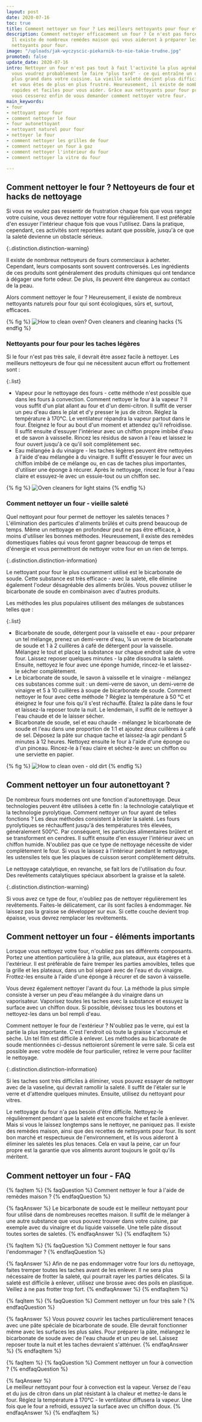 ```yaml
---
layout: post
date: 2020-07-16
toc: true
title: Comment nettoyer un four ? Les meilleurs nettoyants pour four et remèdes maison
description: Comment nettoyer efficacement un four ? Ce n'est pas forcément très compliqué.
  Il existe de nombreux remèdes maison qui vous aideront à préparer les meilleurs
  nettoyants pour four.
image: "/uploads/jak-wyczyscic-piekarnik-to-nie-takie-trudne.jpg"
promoted: false
update_date: 2020-07-16
intro: Nettoyer un four n'est pas tout à fait l'activité la plus agréable. C'est pourquoi
  vous voudrez probablement le faire "plus tard" - ce qui entraîne un désordre encore
  plus grand dans votre cuisine. La vieille saleté devient plus difficile à enlever
  et vous êtes de plus en plus frustré. Heureusement, il existe de nombreuses méthodes
  rapides et faciles pour vous aider. Grâce aux nettoyants pour four présentés ci-dessous,
  vous cesserez enfin de vous demander comment nettoyer votre four.
main_keywords:
- four
- nettoyant pour four
- comment nettoyer le four
- four autonettoyant
- nettoyant naturel pour four
- nettoyer le four
- comment nettoyer les grilles de four
- comment nettoyer un four à gaz
- comment nettoyer l'intérieur du four
- comment nettoyer la vitre du four

---
```

## Comment nettoyer le four ? Nettoyeurs de four et hacks de nettoyage

Si vous ne voulez pas ressentir de frustration chaque fois que vous rangez votre cuisine, vous devez nettoyer votre four régulièrement. Il est préférable d'en essuyer l'intérieur chaque fois que vous l'utilisez. Dans la pratique, cependant, ces activités sont reportées autant que possible, jusqu'à ce que la saleté devienne un obstacle sérieux.

{:.distinction.distinction-warning}

Il existe de nombreux nettoyeurs de fours commerciaux à acheter. Cependant, leurs composants sont souvent controversés. Les ingrédients de ces produits sont généralement des produits chimiques qui ont tendance à dégager une forte odeur. De plus, ils peuvent être dangereux au contact de la peau.

Alors comment nettoyer le four ? Heureusement, il existe de nombreux nettoyants naturels pour four qui sont écologiques, sûrs et, surtout, efficaces.

{% fig %}
![How to clean oven? Oven cleaners and cleaning hacks](/uploads/czym-wyczyscic-piekarnik.jpg "How to clean oven? Oven cleaners and cleaning hacks")
{% endfig %}

### Nettoyants pour four pour les taches légères

Si le four n'est pas très sale, il devrait être assez facile à nettoyer. Les meilleurs nettoyeurs de four qui ne nécessitent aucun effort ou frottement sont :

{:.list}

* Vapeur pour le nettoyage des fours - cette méthode n'est possible que dans les fours à convection. Comment nettoyer le four à la vapeur ? Il vous suffit d'un plat allant au four et d'un demi-citron. Il suffit de verser un peu d'eau dans le plat et d'y presser le jus de citron. Réglez la température à 170°C. Le ventilateur répandra la vapeur partout dans le four. Éteignez le four au bout d'un moment et attendez qu'il refroidisse. Il suffit ensuite d'essuyer l'intérieur avec un chiffon propre imbibé d'eau et de savon à vaisselle. Rincez les résidus de savon à l'eau et laissez le four ouvert jusqu'à ce qu'il soit complètement sec.
* Eau mélangée à du vinaigre - les taches légères peuvent être nettoyées à l'aide d'eau mélangée à du vinaigre. Il suffit d'essuyer le four avec un chiffon imbibé de ce mélange ou, en cas de taches plus importantes, d'utiliser une éponge à récurer. Après le nettoyage, rincez le four à l'eau claire et essuyez-le avec un essuie-tout ou un chiffon sec.

{% fig %}
![Oven cleaners for light stains](/uploads/jak-czyscic-piekarnik-z-lekkich-zabrudzen-1.jpg "Oven cleaners for light stains")
{% endfig %}

### Comment nettoyer un four - vieille saleté

Quel nettoyant pour four permet de nettoyer les saletés tenaces ? L'élimination des particules d'aliments brûlés et cuits prend beaucoup de temps. Même un nettoyage en profondeur peut ne pas être efficace, à moins d'utiliser les bonnes méthodes. Heureusement, il existe des remèdes domestiques fiables qui vous feront gagner beaucoup de temps et d'énergie et vous permettront de nettoyer votre four en un rien de temps.

{:.distinction.distinction-information}

Le nettoyant pour four le plus couramment utilisé est le bicarbonate de soude. Cette substance est très efficace - avec la saleté, elle élimine également l'odeur désagréable des aliments brûlés. Vous pouvez utiliser le bicarbonate de soude en combinaison avec d'autres produits.

Les méthodes les plus populaires utilisent des mélanges de substances telles que :

{:.list}

* Bicarbonate de soude, détergent pour la vaisselle et eau - pour préparer un tel mélange, prenez un demi-verre d'eau, ¼ un verre de bicarbonate de soude et 1 à 2 cuillères à café de détergent pour la vaisselle. Mélangez le tout et placez la substance sur chaque endroit sale de votre four. Laissez reposer quelques minutes - la pâte dissoudra la saleté. Ensuite, nettoyez le four avec une éponge humide, rincez-le et laissez-le sécher complètement.
* Le bicarbonate de soude, le savon à vaisselle et le vinaigre - mélangez ces substances comme suit : un demi-verre de savon, un demi-verre de vinaigre et 5 à 10 cuillères à soupe de bicarbonate de soude. Comment nettoyer le four avec cette méthode ? Réglez la température à 50 °C et éteignez le four une fois qu'il s'est réchauffé. Étalez la pâte dans le four et laissez-la reposer toute la nuit. Le lendemain, il suffit de le nettoyer à l'eau chaude et de le laisser sécher.
* Bicarbonate de soude, sel et eau chaude - mélangez le bicarbonate de soude et l'eau dans une proportion de 1:1 et ajoutez deux cuillères à café de sel. Déposez la pâte sur chaque tache et laissez-la agir pendant 5 minutes à 12 heures. Nettoyez ensuite le four à l'aide d'une éponge ou d'un pinceau. Rincez-le à l'eau claire et séchez-le avec un chiffon ou une serviette en papier.

{% fig %}
![How to clean oven - old dirt](/uploads/jak-umyc-piekarnik-z-trwalych-zanieczyszczen.jpg "How to clean oven - old dirt")
{% endfig %}

## Comment nettoyer un four autonettoyant ?

De nombreux fours modernes ont une fonction d'autonettoyage. Deux technologies peuvent être utilisées à cette fin : la technologie catalytique et la technologie pyrolytique. Comment nettoyer un four ayant de telles fonctions ? Les deux méthodes consistent à brûler la saleté. Les fours pyrolytiques se réchauffent jusqu'à des températures très élevées, généralement 500°C. Par conséquent, les particules alimentaires brûlent et se transforment en cendres. Il suffit ensuite d'en essuyer l'intérieur avec un chiffon humide. N'oubliez pas que ce type de nettoyage nécessite de vider complètement le four. Si vous le laissez à l'intérieur pendant le nettoyage, les ustensiles tels que les plaques de cuisson seront complètement détruits.

Le nettoyage catalytique, en revanche, se fait lors de l'utilisation du four. Des revêtements catalytiques spéciaux absorbent la graisse et la saleté.

{:.distinction.distinction-warning}

Si vous avez ce type de four, n'oubliez pas de nettoyer régulièrement les revêtements. Faites-le délicatement, car ils sont faciles à endommager. Ne laissez pas la graisse se développer sur eux. Si cette couche devient trop épaisse, vous devrez remplacer les revêtements.

## Comment nettoyer un four - éléments importants

Lorsque vous nettoyez votre four, n'oubliez pas ses différents composants. Portez une attention particulière à la grille, aux plateaux, aux étagères et à l'extérieur. Il est préférable de faire tremper les parties amovibles, telles que la grille et les plateaux, dans un bol séparé avec de l'eau et du vinaigre. Frottez-les ensuite à l'aide d'une éponge à récurer et de savon à vaisselle.

Vous devez également nettoyer l'avant du four. La méthode la plus simple consiste à verser un peu d'eau mélangée à du vinaigre dans un vaporisateur. Vaporisez toutes les taches avec la substance et essuyez la surface avec un chiffon doux. Si possible, dévissez tous les boutons et nettoyez-les dans un bol rempli d'eau.

Comment nettoyer le four de l'extérieur ? N'oubliez pas le verre, qui est la partie la plus importante. C'est l'endroit où toute la graisse s'accumule et sèche. Un tel film est difficile à enlever. Les méthodes au bicarbonate de soude mentionnées ci-dessus nettoieront sûrement le verre sale. Si cela est possible avec votre modèle de four particulier, retirez le verre pour faciliter le nettoyage.

{:.distinction.distinction-information}

Si les taches sont très difficiles à éliminer, vous pouvez essayer de nettoyer avec de la vaseline, qui devrait ramollir la saleté. Il suffit de l'étaler sur le verre et d'attendre quelques minutes. Ensuite, utilisez du nettoyant pour vitres.

Le nettoyage du four n'a pas besoin d'être difficile. Nettoyez-le régulièrement pendant que la saleté est encore fraîche et facile à enlever. Mais si vous le laissez longtemps sans le nettoyer, ne paniquez pas. Il existe des remèdes maison, ainsi que des recettes de nettoyants pour four. Ils sont bon marché et respectueux de l'environnement, et ils vous aideront à éliminer les saletés les plus tenaces. Cela en vaut la peine, car un four propre est la garantie que vos aliments auront toujours le goût qu'ils méritent.

## Comment nettoyer un four - FAQ

{% faqItem %}
{% faqQuestion %}
Comment nettoyer le four à l'aide de remèdes maison ?
{% endfaqQuestion %}

{% faqAnswer %}
Le bicarbonate de soude est le meilleur nettoyant pour four utilisé dans de nombreuses recettes maison. Il suffit de le mélanger à une autre substance que vous pouvez trouver dans votre cuisine, par exemple avec du vinaigre et du liquide vaisselle. Une telle pâte dissout toutes sortes de saletés.
{% endfaqAnswer %}
{% endfaqItem %}

{% faqItem %}
{% faqQuestion %}
Comment nettoyer le four sans l'endommager ?
{% endfaqQuestion %}

{% faqAnswer %}
Afin de ne pas endommager votre four lors du nettoyage, faites tremper toutes les taches avant de les enlever. Il ne sera plus nécessaire de frotter la saleté, qui pourrait rayer les parties délicates. Si la saleté est difficile à enlever, utilisez une brosse avec des poils en plastique. Veillez à ne pas frotter trop fort.
{% endfaqAnswer %}
{% endfaqItem %}

{% faqItem %}
{% faqQuestion %}
Comment nettoyer un four très sale ?
{% endfaqQuestion %}

{% faqAnswer %}
Vous pouvez couvrir les taches particulièrement tenaces avec une pâte spéciale de bicarbonate de soude. Elle devrait fonctionner même avec les surfaces les plus sales. Pour préparer la pâte, mélangez le bicarbonate de soude avec de l'eau chaude et un peu de sel. Laissez reposer toute la nuit et les taches devraient s'atténuer.
{% endfaqAnswer %}
{% endfaqItem %}

{% faqItem %}
{% faqQuestion %}
Comment nettoyer un four à convection ?
{% endfaqQuestion %}

{% faqAnswer %}  
Le meilleur nettoyant pour four à convection est la vapeur. Versez de l'eau et du jus de citron dans un plat résistant à la chaleur et mettez-le dans le four. Réglez la température à 170°C - le ventilateur diffusera la vapeur. Une fois que le four a refroidi, essuyez la surface avec un chiffon doux.
{% endfaqAnswer %}
{% endfaqItem %}